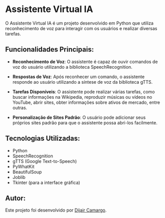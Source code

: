 # Assistente Virtual IA

O Assistente Virtual IA é um projeto desenvolvido em Python que utiliza reconhecimento de voz para interagir com os usuários e realizar diversas tarefas.

## Funcionalidades Principais:

- **Reconhecimento de Voz**: O assistente é capaz de ouvir comandos de voz do usuário utilizando a biblioteca SpeechRecognition.

- **Respostas de Voz**: Após reconhecer um comando, o assistente responde ao usuário utilizando a síntese de voz da biblioteca gTTS.

- **Tarefas Disponíveis**: O assistente pode realizar várias tarefas, como buscar informações na Wikipedia, reproduzir músicas ou vídeos no YouTube, abrir sites, obter informações sobre ativos de mercado, entre outras.

- **Personalização de Sites Padrão**: O usuário pode adicionar seus próprios sites padrão para que o assistente possa abri-los facilmente.

## Tecnologias Utilizadas:

- Python
- SpeechRecognition
- gTTS (Google Text-to-Speech)
- PyWhatKit
- BeautifulSoup
- Joblib
- Tkinter (para a interface gráfica)

## Autor:

Este projeto foi desenvolvido por [Dijair Camargo](https://github.com/dijair12).
